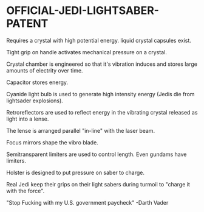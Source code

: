 # OFFICIAL-JEDI-LIGHTSABER-PATENT

Requires a crystal with high potential energy. liquid crystal capsules exist.

Tight grip on handle activates mechanical pressure on a crystal.

Crystal chamber is engineered so that it's vibration induces and stores large amounts of electrity over time.

Capacitor stores energy.

Cyanide light bulb is used to generate high intensity energy (Jedis die from lightsader explosions).

Retroreflectors are used to reflect energy in the vibrating crystal released as light into a lense.

The lense is arranged parallel "in-line" with the laser beam.

Focus mirrors shape the vibro blade.

Semitransparent limiters are used to control length. Even gundams have limiters.

Holster is designed to put pressure on saber to charge.

Real Jedi keep their grips on their light sabers during turmoil to "charge it with the force".

"Stop Fucking with my U.S. government paycheck" -Darth Vader

